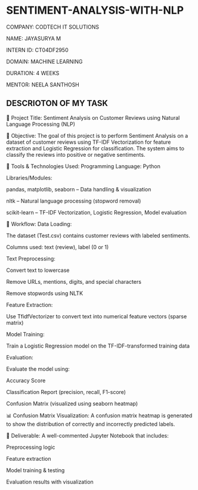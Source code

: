 # SENTIMENT-ANALYSIS-WITH-NLP

COMPANY: CODTECH IT SOLUTIONS

NAME: JAYASURYA M

INTERN ID: CT04DF2950

DOMAIN: MACHINE LEARNING

DURATION: 4 WEEKS

MENTOR: NEELA SANTHOSH

## DESCRIOTON OF MY TASK

🧠 Project Title:
Sentiment Analysis on Customer Reviews using Natural Language Processing (NLP)

📌 Objective:
The goal of this project is to perform Sentiment Analysis on a dataset of customer reviews using TF-IDF Vectorization for feature extraction and Logistic Regression for classification. The system aims to classify the reviews into positive or negative sentiments.

🔧 Tools & Technologies Used:
Programming Language: Python

Libraries/Modules:

pandas, matplotlib, seaborn – Data handling & visualization

nltk – Natural language processing (stopword removal)

scikit-learn – TF-IDF Vectorization, Logistic Regression, Model evaluation

🔁 Workflow:
Data Loading:

The dataset (Test.csv) contains customer reviews with labeled sentiments.

Columns used: text (review), label (0 or 1)

Text Preprocessing:

Convert text to lowercase

Remove URLs, mentions, digits, and special characters

Remove stopwords using NLTK

Feature Extraction:

Use TfidfVectorizer to convert text into numerical feature vectors (sparse matrix)

Model Training:

Train a Logistic Regression model on the TF-IDF-transformed training data

Evaluation:

Evaluate the model using:

Accuracy Score

Classification Report (precision, recall, F1-score)

Confusion Matrix (visualized using seaborn heatmap)

📊 Confusion Matrix Visualization:
A confusion matrix heatmap is generated to show the distribution of correctly and incorrectly predicted labels.

📁 Deliverable:
A well-commented Jupyter Notebook that includes:

Preprocessing logic

Feature extraction

Model training & testing

Evaluation results with visualization

